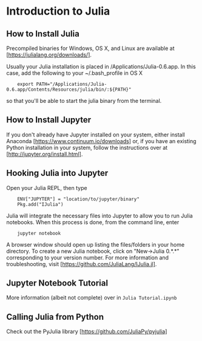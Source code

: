 # Introduction to Julia

## How to Install Julia
Precompiled binaries for Windows, OS X, and Linux are available at [https://julialang.org/downloads/]. 

Usually your Julia installation is placed in /Applications/Julia-0.6.app. In this case, add the following to your ~/.bash_profile in OS X
```
    export PATH="/Applications/Julia-0.6.app/Contents/Resources/julia/bin/:${PATH}"
```
so that you'll be able to start the julia binary from the terminal. 

## How to Install Jupyter
If you don't already have Jupyter installed on your system, either install Anaconda [https://www.continuum.io/downloads] or, if you have an existing Python installation in your system, follow the instructions over at [http://jupyter.org/install.html]. 

## Hooking Julia into Jupyter
Open your Julia REPL, then type 
```
    ENV["JUPYTER"] = "location/to/jupyter/binary"
    Pkg.add("IJulia")
```

Julia will integrate the necessary files into Jupyter to allow you to run Julia notebooks. When this process is done, from the command line, enter
```
    jupyter notebook
```

A browser window should open up listing the files/folders in your home directory. To create a new Julia notebook, click on "New->Julia 0.\*.\*" corresponding to your version number. For more information and troubleshooting, visit [https://github.com/JuliaLang/IJulia.jl]. 

## Jupyter Notebook Tutorial
More information (albeit not complete) over in ``Julia Tutorial.ipynb``

## Calling Julia from Python
Check out the PyJulia library [https://github.com/JuliaPy/pyjulia]  